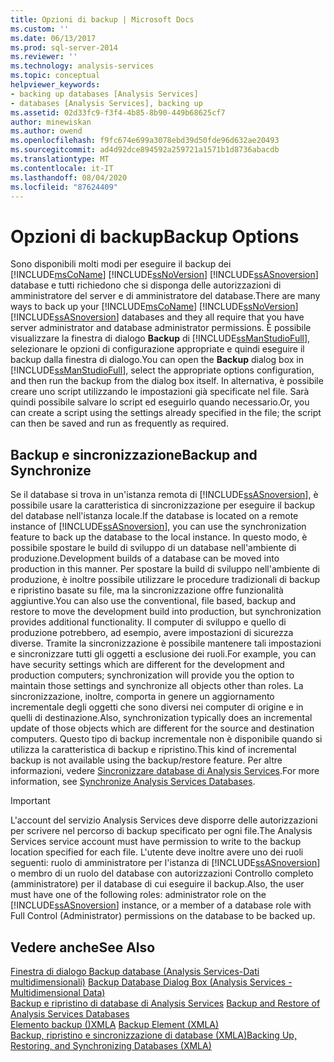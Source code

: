 ```yaml
---
title: Opzioni di backup | Microsoft Docs
ms.custom: ''
ms.date: 06/13/2017
ms.prod: sql-server-2014
ms.reviewer: ''
ms.technology: analysis-services
ms.topic: conceptual
helpviewer_keywords:
- backing up databases [Analysis Services]
- databases [Analysis Services], backing up
ms.assetid: 02d33fc9-f3f4-4b85-8b90-449b68625cf7
author: minewiskan
ms.author: owend
ms.openlocfilehash: f9fc674e699a3078ebd39d50fde96d632ae20493
ms.sourcegitcommit: ad4d92dce894592a259721a1571b1d8736abacdb
ms.translationtype: MT
ms.contentlocale: it-IT
ms.lasthandoff: 08/04/2020
ms.locfileid: "87624409"
---
```

# <a name="backup-options"></a><span data-ttu-id="d7bc4-102">Opzioni di backup</span><span class="sxs-lookup"><span data-stu-id="d7bc4-102">Backup Options</span></span>
  <span data-ttu-id="d7bc4-103">Sono disponibili molti modi per eseguire il backup dei [!INCLUDE[msCoName](../../includes/msconame-md.md)] [!INCLUDE[ssNoVersion](../../includes/ssnoversion-md.md)] [!INCLUDE[ssASnoversion](../../includes/ssasnoversion-md.md)] database e tutti richiedono che si disponga delle autorizzazioni di amministratore del server e di amministratore del database.</span><span class="sxs-lookup"><span data-stu-id="d7bc4-103">There are many ways to back up your [!INCLUDE[msCoName](../../includes/msconame-md.md)] [!INCLUDE[ssNoVersion](../../includes/ssnoversion-md.md)] [!INCLUDE[ssASnoversion](../../includes/ssasnoversion-md.md)] databases and they all require that you have server administrator and database administrator permissions.</span></span> <span data-ttu-id="d7bc4-104">È possibile visualizzare la finestra di dialogo **Backup** di [!INCLUDE[ssManStudioFull](../../includes/ssmanstudiofull-md.md)], selezionare le opzioni di configurazione appropriate e quindi eseguire il backup dalla finestra di dialogo.</span><span class="sxs-lookup"><span data-stu-id="d7bc4-104">You can open the **Backup** dialog box in [!INCLUDE[ssManStudioFull](../../includes/ssmanstudiofull-md.md)], select the appropriate options configuration, and then run the backup from the dialog box itself.</span></span> <span data-ttu-id="d7bc4-105">In alternativa, è possibile creare uno script utilizzando le impostazioni già specificate nel file. Sarà quindi possibile salvare lo script ed eseguirlo quando necessario.</span><span class="sxs-lookup"><span data-stu-id="d7bc4-105">Or, you can create a script using the settings already specified in the file; the script can then be saved and run as frequently as required.</span></span>  
  
## <a name="backup-and-synchronize"></a><span data-ttu-id="d7bc4-106">Backup e sincronizzazione</span><span class="sxs-lookup"><span data-stu-id="d7bc4-106">Backup and Synchronize</span></span>  
 <span data-ttu-id="d7bc4-107">Se il database si trova in un'istanza remota di [!INCLUDE[ssASnoversion](../../includes/ssasnoversion-md.md)], è possibile usare la caratteristica di sincronizzazione per eseguire il backup del database nell'istanza locale.</span><span class="sxs-lookup"><span data-stu-id="d7bc4-107">If the database is located on a remote instance of [!INCLUDE[ssASnoversion](../../includes/ssasnoversion-md.md)], you can use the synchronization feature to back up the database to the local instance.</span></span> <span data-ttu-id="d7bc4-108">In questo modo, è possibile spostare le build di sviluppo di un database nell'ambiente di produzione.</span><span class="sxs-lookup"><span data-stu-id="d7bc4-108">Development builds of a database can be moved into production in this manner.</span></span> <span data-ttu-id="d7bc4-109">Per spostare la build di sviluppo nell'ambiente di produzione, è inoltre possibile utilizzare le procedure tradizionali di backup e ripristino basate su file, ma la sincronizzazione offre funzionalità aggiuntive.</span><span class="sxs-lookup"><span data-stu-id="d7bc4-109">You can also use the conventional, file based, backup and restore to move the development build into production, but synchronization provides additional functionality.</span></span> <span data-ttu-id="d7bc4-110">Il computer di sviluppo e quello di produzione potrebbero, ad esempio, avere impostazioni di sicurezza diverse. Tramite la sincronizzazione è possibile mantenere tali impostazioni e sincronizzare tutti gli oggetti a esclusione dei ruoli.</span><span class="sxs-lookup"><span data-stu-id="d7bc4-110">For example, you can have security settings which are different for the development and production computers; synchronization will provide you the option to maintain those settings and synchronize all objects other than roles.</span></span> <span data-ttu-id="d7bc4-111">La sincronizzazione, inoltre, comporta in genere un aggiornamento incrementale degli oggetti che sono diversi nei computer di origine e in quelli di destinazione.</span><span class="sxs-lookup"><span data-stu-id="d7bc4-111">Also, synchronization typically does an incremental update of those objects which are different for the source and destination computers.</span></span> <span data-ttu-id="d7bc4-112">Questo tipo di backup incrementale non è disponibile quando si utilizza la caratteristica di backup e ripristino.</span><span class="sxs-lookup"><span data-stu-id="d7bc4-112">This kind of incremental backup is not available using the backup/restore feature.</span></span> <span data-ttu-id="d7bc4-113">Per altre informazioni, vedere [Sincronizzare database di Analysis Services](synchronize-analysis-services-databases.md).</span><span class="sxs-lookup"><span data-stu-id="d7bc4-113">For more information, see [Synchronize Analysis Services Databases](synchronize-analysis-services-databases.md).</span></span>  
  
> [!IMPORTANT]  
>  <span data-ttu-id="d7bc4-114">L'account del servizio Analysis Services deve disporre delle autorizzazioni per scrivere nel percorso di backup specificato per ogni file.</span><span class="sxs-lookup"><span data-stu-id="d7bc4-114">The Analysis Services service account must have permission to write to the backup location specified for each file.</span></span> <span data-ttu-id="d7bc4-115">L'utente deve inoltre avere uno dei ruoli seguenti: ruolo di amministratore per l'istanza di [!INCLUDE[ssASnoversion](../../includes/ssasnoversion-md.md)] o membro di un ruolo del database con autorizzazioni Controllo completo (amministratore) per il database di cui eseguire il backup.</span><span class="sxs-lookup"><span data-stu-id="d7bc4-115">Also, the user must have one of the following roles: administrator role on the [!INCLUDE[ssASnoversion](../../includes/ssasnoversion-md.md)] instance, or a member of a database role with Full Control (Administrator) permissions on the database to be backed up.</span></span>  
  
## <a name="see-also"></a><span data-ttu-id="d7bc4-116">Vedere anche</span><span class="sxs-lookup"><span data-stu-id="d7bc4-116">See Also</span></span>  
 <span data-ttu-id="d7bc4-117">[Finestra di dialogo Backup database &#40;Analysis Services-Dati multidimensionali&#41;](../backup-database-dialog-box-analysis-services-multidimensional-data.md) </span><span class="sxs-lookup"><span data-stu-id="d7bc4-117">[Backup Database Dialog Box &#40;Analysis Services - Multidimensional Data&#41;](../backup-database-dialog-box-analysis-services-multidimensional-data.md) </span></span>  
 <span data-ttu-id="d7bc4-118">[Backup e ripristino di database di Analysis Services](backup-and-restore-of-analysis-services-databases.md) </span><span class="sxs-lookup"><span data-stu-id="d7bc4-118">[Backup and Restore of Analysis Services Databases](backup-and-restore-of-analysis-services-databases.md) </span></span>  
 <span data-ttu-id="d7bc4-119">[Elemento backup &#40;&#41;XMLA](https://docs.microsoft.com/bi-reference/xmla/xml-elements-commands/backup-element-xmla) </span><span class="sxs-lookup"><span data-stu-id="d7bc4-119">[Backup Element &#40;XMLA&#41;](https://docs.microsoft.com/bi-reference/xmla/xml-elements-commands/backup-element-xmla) </span></span>  
 [<span data-ttu-id="d7bc4-120">Backup, ripristino e sincronizzazione di database &#40;XMLA&#41;</span><span class="sxs-lookup"><span data-stu-id="d7bc4-120">Backing Up, Restoring, and Synchronizing Databases &#40;XMLA&#41;</span></span>](../multidimensional-models-scripting-language-assl-xmla/backing-up-restoring-and-synchronizing-databases-xmla.md)  
  
  
